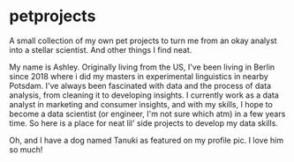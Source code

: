# petprojects
A small collection of my own pet projects to turn me from an okay analyst into a stellar scientist. And other things I find neat.

My name is Ashley. Originally living from the US, I've been living in Berlin since 2018 where i did my masters in experimental linguistics in nearby Potsdam. I've always been fascinated with data and the process of data analysis, from cleaning it to developing insights. I currently work as a data analyst in marketing and consumer insights, and with my skills, I hope to become a data scientist (or engineer, I'm not sure which atm) in a few years time. So here is a place for neat lil' side projects to develop my data skills.

Oh, and I have a dog named Tanuki as featured on my profile pic. I love him so much!
